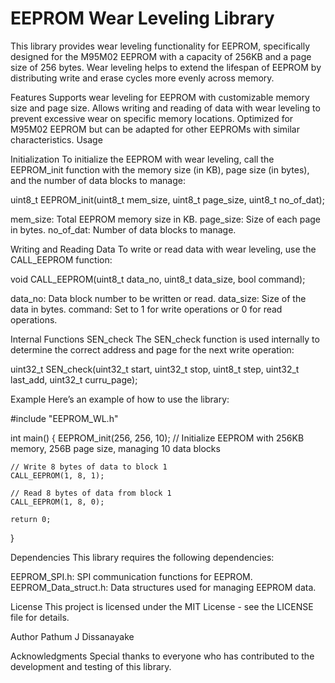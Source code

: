 # EEPROM Wear Leveling Library
This library provides wear leveling functionality for EEPROM, specifically designed for the M95M02 EEPROM with a capacity of 256KB and a page size of 256 bytes. Wear leveling helps to extend the lifespan of EEPROM by distributing write and erase cycles more evenly across memory.

Features
Supports wear leveling for EEPROM with customizable memory size and page size.
Allows writing and reading of data with wear leveling to prevent excessive wear on specific memory locations.
Optimized for M95M02 EEPROM but can be adapted for other EEPROMs with similar characteristics.
Usage


Initialization
To initialize the EEPROM with wear leveling, call the EEPROM_init function with the memory size (in KB), page size (in bytes), and the number of data blocks to manage:

uint8_t EEPROM_init(uint8_t mem_size, uint8_t page_size, uint8_t no_of_dat);

mem_size: Total EEPROM memory size in KB.
page_size: Size of each page in bytes.
no_of_dat: Number of data blocks to manage.


Writing and Reading Data
To write or read data with wear leveling, use the CALL_EEPROM function:

void CALL_EEPROM(uint8_t data_no, uint8_t data_size, bool command);

data_no: Data block number to be written or read.
data_size: Size of the data in bytes.
command: Set to 1 for write operations or 0 for read operations.


Internal Functions
SEN_check
The SEN_check function is used internally to determine the correct address and page for the next write operation:

uint32_t SEN_check(uint32_t start, uint32_t stop, uint8_t step, uint32_t last_add, uint32_t curru_page);


Example
Here’s an example of how to use the library:

#include "EEPROM_WL.h"

int main() {
    EEPROM_init(256, 256, 10); // Initialize EEPROM with 256KB memory, 256B page size, managing 10 data blocks

    // Write 8 bytes of data to block 1
    CALL_EEPROM(1, 8, 1);

    // Read 8 bytes of data from block 1
    CALL_EEPROM(1, 8, 0);

    return 0;
}

Dependencies
This library requires the following dependencies:

EEPROM_SPI.h: SPI communication functions for EEPROM.
EEPROM_Data_struct.h: Data structures used for managing EEPROM data.


License
This project is licensed under the MIT License - see the LICENSE file for details.


Author
Pathum J Dissanayake

Acknowledgments
Special thanks to everyone who has contributed to the development and testing of this library.
